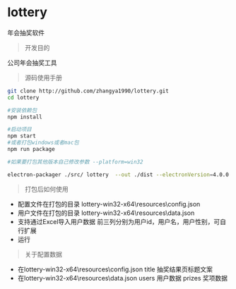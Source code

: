 
# lottery
年会抽奖软件


>开发目的

公司年会抽奖工具

> 源码使用手册

```sh
git clone http://github.com/zhangya1990/lottery.git
cd lottery

#安装依赖包
npm install 

#启动项目
npm start
#或者打包windows或者mac包
npm run package

#如果要打包其他版本自己修改参数 --platform=win32 

electron-packager ./src/ lottery  --out ./dist --electronVersion=4.0.0 --platform=darwin,win32 --overwrite --icon=./src/assets/images/app

```

> 打包后如何使用

- 配置文件在打包的目录 lottery-win32-x64\resources\config.json 
- 用户文件在打包的目录 lottery-win32-x64\resources\data.json 
- 支持通过Excel导入用户数据 前三列分别为用户id，用户名，用户性别，可自行扩展
- 运行 

> 关于配置数据

- 在lottery-win32-x64\resources\config.json  title 抽奖结果页标题文案
- 在lottery-win32-x64\resources\data.json  users 用户数据  prizes 奖项数据

